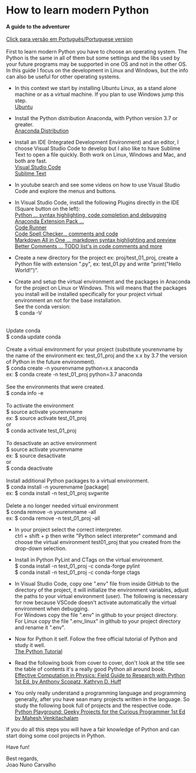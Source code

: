 # How to learn modern Python
**A guide to the adventurer**<br>
<br>
[Click para versão em Português/Portuguese version](./README_Portugues.md)  <br>
<br>
First to learn modern Python you have to choose an operating system. The Python is the same in all of them but some settings and the libs used by your future programs may be supported in one OS and not in the other OS. In this guide I focus on the development in Linux and Windows, but the info can also be useful for other operating systems. <br>

* In this context we start by installing Ubuntu Linux, as a stand alone machine or as a virtual machine. If you plan to use Windows jump this step. <br>
[Ubuntu](https://www.ubuntu.com/download/desktop) <br>

* Install the Python distribution Anaconda, with Python version 3.7 or greater. <br>
[Anaconda Distribution](https://www.anaconda.com/distribution/)

* Install an IDE (Integrated Development Environment) and an editor, I choose Visual Studio Code to develop but I also like to have Sublime Text to open a file quickly. Both work on Linux, Windows and Mac, and both are fast. <br>
[Visual Studio Code](https://code.visualstudio.com/) <br>
[Sublime Text](https://www.sublimetext.com/) <br>

* In youtube search and see some videos on how to use Visual Studio Code and explore the menus and buttons.

* In Visual Studio Code, install the following Plugins directly in the IDE (Square button on the left): <br>
[Python ... syntax highlighting, code completion and debugging](https://marketplace.visualstudio.com/items?itemName=ms-python.python) <br>
[Anaconda Extension Pack ... ](https://marketplace.visualstudio.com/items?itemName=ms-python.anaconda-extension-pack) <br>
[Code Runner](https://marketplace.visualstudio.com/items?itemName=formulahendry.code-runner) <br>
[Code Spell Checker... comments and code](https://marketplace.visualstudio.com/items?itemName=streetsidesoftware.code-spell-checker) <br>
[Markdown All in One ... markdown syntax highlighting and preview](https://marketplace.visualstudio.com/items?itemName=yzhang.markdown-all-in-one) <br>
[Better Comments ... TODO list's in code comments and more](https://marketplace.visualstudio.com/items?itemName=aaron-bond.better-comments) <br>

* Create a new directory for the project ex: proj/test_01_proj, create a Python file with extension ".py", ex: test_01.py and write "print("Hello World!")".

* Create and setup the virtual environment and the packages in Anaconda for the project on Linux or Windows. This will means that the packages you install will be installed specifically for your project virtual environment an not for the base installation.<br>
See the conda version: <br>
$ conda -V <br>
<br>
Update conda <br>
$ conda update conda <br>
<br>
Create a virtual environment for your project (substitute yourenvname by the name of the environment ex: test_01_proj and the x.x by 3.7 the version of Python in the future environment). <br>
$ conda create -n yourenvname python=x.x anaconda <br>
ex: $ conda create -n test_01_proj python=3.7 anaconda <br>
<br>
See the environments that were created. <br>
$ conda info -e <br>
<br>
To activate the environment <br>
$ source activate yourenvname <br>
ex: $ source activate test_01_proj <br>
or <br>
$ conda activate test_01_proj  <br>
<br>
To desactivate an active environment <br>
$ source activate yourenvname <br>
ex: $ source desactivate <br>
or <br>
$ conda deactivate <br>
<br>
Install additional Python packages to a virtual environment. <br>
$ conda install -n yourenvname [package] <br>
ex: $ conda install -n test_01_proj svgwrite <br>
<br>
Delete a no longer needed virtual environment <br>
$ conda remove -n yourenvname -all <br>
ex: $ conda remove -n test_01_proj -all <br>

* In your project select the correct interpreter.<br>
ctrl + shift + p then write "Python select interpreter" command and choose the virtual environment test01_proj that you created from the drop-down selection.   

* Install in Python PyLint and CTags on the virtual environment. <br>
$ conda install -n test_01_proj -c conda-forge pylint <br>
$ conda install -n test_01_proj -c conda-forge ctags

* In Visual Studio Code, copy one ".env" file from inside GitHub to the directory of the project, it will initialize the environment variables, adjust the paths to your virtual environment (user). The following is necessary for now because VSCode doesn't activate automatically the virtual environment when debugging.<br>
For Windows copy the file ".env" in github to your project directory. <br>
For Linux copy the file ".env_linux" in github to your project directory and rename it ".env". 

* Now for Python it self. Follow the free official tutorial of Python and study it well. <br>
[The Python Tutorial](https://docs.python.org/3/tutorial/) 

* Read the following book from cover to cover, don't look at the title see the table of contents it's a really good Python all around book. <br>
[Effective Computation in Physics: Field Guide to Research with Python 1st Ed. by Anthony Scopatz, Kathryn D. Huff](https://www.amazon.com/Effective-Computation-Physics-Research-Python-ebook/dp/B010ORQ8DG/ref=sr_1_10)

* You only really understand a programming language and programming generally, after you have sean many projects written in the language. So study the following book full of projects and the respective code. <br>
[Python Playground: Geeky Projects for the Curious Programmer 1st Ed by Mahesh Venkitachalam](https://www.amazon.com/Python-Playground-Projects-Curious-Programmer-ebook/dp/B017AH8H7I/ref=pd_sim_351_6/175-5456264-3791003) 


If you do all this steps you will have a fair knowledge of Python and can start doing some cool projects in Python. <br>

Have fun! <br> 

Best regards,<br>
Joao Nuno Carvalho




